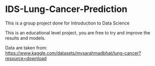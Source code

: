 # IDS-Lung-Cancer-Prediction

This is a group project done for Introduction to Data Science

This is an educational level project, you are free to try and improve the results and models.

Data are taken from: https://www.kaggle.com/datasets/mysarahmadbhat/lung-cancer?resource=download
